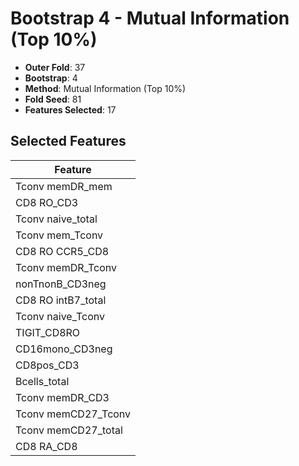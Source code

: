 # Bootstrap 4 - Mutual Information (Top 10%)

- **Outer Fold**: 37
- **Bootstrap**: 4
- **Method**: Mutual Information (Top 10%)
- **Fold Seed**: 81
- **Features Selected**: 17

## Selected Features

| Feature |
|---------|
| Tconv memDR_mem |
| CD8 RO_CD3 |
| Tconv naive_total |
| Tconv mem_Tconv |
| CD8 RO CCR5_CD8 |
| Tconv memDR_Tconv |
| nonTnonB_CD3neg |
| CD8 RO intB7_total |
| Tconv naive_Tconv |
| TIGIT_CD8RO |
| CD16mono_CD3neg |
| CD8pos_CD3 |
| Bcells_total |
| Tconv memDR_CD3 |
| Tconv memCD27_Tconv |
| Tconv memCD27_total |
| CD8 RA_CD8 |
